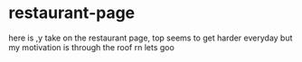 # restaurant-page

here is ,y take on the restaurant page, top seems to get harder everyday but my motivation is through the roof rn lets goo
